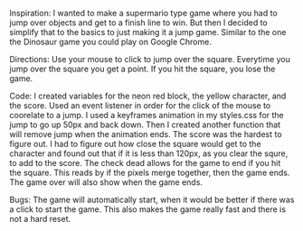 Inspiration:
I wanted to make a supermario type game where you had to jump over objects and get to a finish line to win. But then I decided to simplify that to the basics to just making it a jump game. Similar to the one the Dinosaur game you could play on Google Chrome. 

Directions:
Use your mouse to click to jump over the square. Everytime you jump over the square you get a point. If you hit the square, you lose the game.

Code:
I created variables for the neon red block, the yellow character, and the score. Used an event listener in order for the click of the mouse to coorelate to a jump. I used a keyframes animation in my styles.css for the jump to go up 50px and back down. Then I created another function that will remove jump when the animation ends. 
The score was the hardest to figure out. I had to figure out how close the square would get to the character and found out that if it is less than 120px, as you clear the squre, to add to the score. The check dead allows for the game to end if you hit the square. This reads by if the pixels merge together, then the game ends. The game over will also show when the game ends. 

Bugs:
The game will automatically start, when it would be better if there was a click to start the game. This also makes the game really fast and there is not a hard reset.

